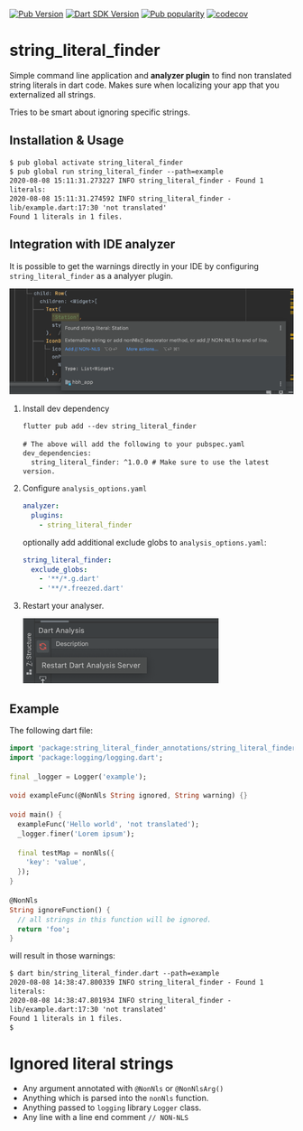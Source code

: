 [![Pub Version](https://badgen.net/pub/v/string_literal_finder)](https://pub.dev/packages/string_literal_finder/)
[![Dart SDK Version](https://badgen.net/pub/sdk-version/string_literal_finder)](https://pub.dev/packages/string_literal_finder/)
[![Pub popularity](https://badgen.net/pub/popularity/string_literal_finder)](https://pub.dev/packages/string_literal_finder/score)
[![codecov](https://codecov.io/gh/hpoul/string_literal_finder/branch/master/graph/badge.svg?token=CIEU46D62O)](https://codecov.io/gh/hpoul/string_literal_finder)

# string_literal_finder

Simple command line application and **analyzer plugin** to find non translated string literals
in dart code. Makes sure when localizing your app that you externalized all strings.

Tries to be smart about ignoring specific strings.

## Installation & Usage

```shell
$ pub global activate string_literal_finder
$ pub global run string_literal_finder --path=example
2020-08-08 15:11:31.273227 INFO string_literal_finder - Found 1 literals:
2020-08-08 15:11:31.274592 INFO string_literal_finder - lib/example.dart:17:30 'not translated'
Found 1 literals in 1 files.
```

## Integration with IDE analyzer

It is possible to get the warnings directly in your IDE by
configuring `string_literal_finder` as a analyyer plugin.

![IDE Warnings](_doc/string_literal_warning.png)

1. Install dev dependency

    ```shell
    flutter pub add --dev string_literal_finder

    # The above will add the following to your pubspec.yaml
    dev_dependencies:
      string_literal_finder: ^1.0.0 # Make sure to use the latest version.
    ```
   
2. Configure `analysis_options.yaml`

    ```yaml
    analyzer:
      plugins:
        - string_literal_finder

    ```

    optionally add additional exclude globs to `analysis_options.yaml`:

    ```yaml
    string_literal_finder:
      exclude_globs:
        - '**/*.g.dart'
        - '**/*.freezed.dart'
    ```

3. Restart your analyser.

    ![Restart analyzer](_doc/restart_analyzer.png)


## Example

The following dart file:

```dart
import 'package:string_literal_finder_annotations/string_literal_finder_annotations.dart';
import 'package:logging/logging.dart';

final _logger = Logger('example');

void exampleFunc(@NonNls String ignored, String warning) {}

void main() {
  exampleFunc('Hello world', 'not translated');
  _logger.finer('Lorem ipsum');

  final testMap = nonNls({
    'key': 'value',
  });
}

@NonNls
String ignoreFunction() {
  // all strings in this function will be ignored.
  return 'foo';
}
```

will result in those warnings:

```shell
$ dart bin/string_literal_finder.dart --path=example
2020-08-08 14:38:47.800339 INFO string_literal_finder - Found 1 literals:
2020-08-08 14:38:47.801934 INFO string_literal_finder - lib/example.dart:17:30 'not translated'
Found 1 literals in 1 files.
$ 
```

# Ignored literal strings

* Any argument annotated with `@NonNls` or `@NonNlsArg()`
* Anything which is parsed into the `nonNls` function.
* Anything passed to `logging` library `Logger` class.
* Any line with a line end comment `// NON-NLS`
